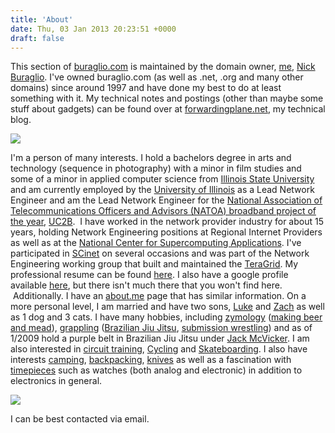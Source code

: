 ```yaml
---
title: 'About'
date: Thu, 03 Jan 2013 20:23:51 +0000
draft: false
---
```


This section of [buraglio.com](http://nickburaglio.com/) is maintained by the domain owner, [me](http://buraglio.com/nick/), [Nick Buraglio](http://buraglio.com/nick/). I've owned buraglio.com (as well as .net, .org and many other domains) since around 1997 and have done my best to do at least something with it. My technical notes and postings (other than maybe some stuff about gadgets) can be found over at [forwardingplane.net](http://www.forwardingplane.net/), my technical blog.

[![](http://farm5.static.flickr.com/4094/4923051199_82b05feaf1.jpg)](http://farm5.static.flickr.com/4094/4923051199_82b05feaf1.jpg)

I'm a person of many interests. I hold a bachelors degree in arts and technology (sequence in photography) with a minor in film studies and some of a minor in applied computer science from [Illinois State University](http://ilstu.edu/) and am currently employed by the [University of Illinois](http://www.illinois.edu/) as a Lead Network Engineer and am the Lead Network Engineer for the [National Association of Telecommunications Officers and Advisors (NATOA) broadband project of the year](http://uc2b.net/2012/09/13/uc2b-awarded-national-association-of-telecommunications-officers-and-advisors-natoa-2012-community-broadband-project-of-the-year/), [UC2B](http://uc2b.net/).  I have worked in the network provider industry for about 15 years, holding Network Engineering positions at Regional Internet Providers as well as at the [National Center for Supercomputing Applications](http://www.ncsa.uiuc.edu/). I've participated in [SCinet](https://scinet.supercomp.org/) on several occasions and was part of the Network Engineering working group that built and maintained the [TeraGrid](https://www.teragrid.org/). My professional resume can be found [here](http://buraglio.com/nick/resume). I also have a google profile available [here](https://plus.google.com/u/0/101045958892388765754/about), but there isn't much there that you won't find here.  Additionally. I have an [about.me](http://about.me/buraglio) page that has similar information. On a more personal level, I am married and have two sons, [Luke](http://www.buraglio.com/luke/) and [Zach](http://www.buraglio.com/zach) as well as 1 dog and 3 cats. I have many hobbies, including [zymology](http://en.wikipedia.org/wiki/Zymurgist) ([making beer and mead](http://buraglio.com/nick/category/beer/recipe)), [grappling](http://en.wikipedia.org/wiki/Grappling) ([Brazilian Jiu Jitsu](http://en.wikipedia.org/wiki/Brazilian_Jiu_Jitsu), [submission wrestling](http://en.wikipedia.org/wiki/Submission_wrestling)) and as of 1/2009 hold a purple belt in Brazilian Jiu Jitsu under [Jack McVicker](http://en.wikipedia.org/wiki/Submission_wrestling). I am also interested in [circuit training](http://en.wikipedia.org/wiki/Circuit_training), [Cycling](http://en.wikipedia.org/wiki/Cycling) and [Skateboarding](http://en.wikipedia.org/wiki/Skateboarding). I also have interests [camping](http://en.wikipedia.org/wiki/Camping), [backpacking](http://en.wikipedia.org/wiki/Backpacking_(wilderness)), [knives](http://www.budgetbladereview.com/) as well as a fascination with [timepieces](http://en.wikipedia.org/wiki/Timepiece) such as watches (both analog and electronic) in addition to electronics in general.

[![](http://farm5.static.flickr.com/4101/4905501229_694a8701b7.jpg)](http://farm5.static.flickr.com/4101/4905501229_694a8701b7.jpg)

I can be best contacted via email.